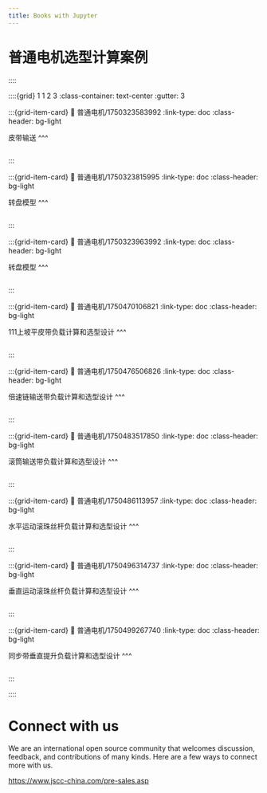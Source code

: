 ```yaml
---
title: Books with Jupyter
---
```

# 普通电机选型计算案例

::::

::::{grid} 1 1 2 3
:class-container: text-center
:gutter: 3

:::{grid-item-card}
:link: 普通电机/1750323583992
:link-type: doc
:class-header: bg-light

皮带输送
^^^
```{image} ../imgs/logo.png
```
:::

:::{grid-item-card}
:link: 普通电机/1750323815995
:link-type: doc
:class-header: bg-light

转盘模型
^^^
```{image} ../imgs/logo.png
```
:::

:::{grid-item-card}
:link: 普通电机/1750323963992
:link-type: doc
:class-header: bg-light

转盘模型
^^^
```{image} ../imgs/logo.png
```
:::


:::{grid-item-card}
:link: 普通电机/1750470106821
:link-type: doc
:class-header: bg-light

111上坡平皮带负载计算和选型设计
^^^
```{image} ../imgs/logo.png
```
:::

:::{grid-item-card}
:link: 普通电机/1750476506826
:link-type: doc
:class-header: bg-light

倍速链输送带负载计算和选型设计
^^^
```{image} ../imgs/logo.png
```
:::

:::{grid-item-card}
:link: 普通电机/1750483517850
:link-type: doc
:class-header: bg-light

滚筒输送带负载计算和选型设计
^^^
```{image} ../imgs/logo.png
```
:::

:::{grid-item-card}
:link: 普通电机/1750486113957
:link-type: doc
:class-header: bg-light

水平运动滚珠丝杆负载计算和选型设计
^^^
```{image} ../imgs/logo.png
```

:::

:::{grid-item-card}
:link: 普通电机/1750496314737
:link-type: doc
:class-header: bg-light

垂直运动滚珠丝杆负载计算和选型设计
^^^
```{image} ../imgs/logo.png
```

:::

:::{grid-item-card}
:link: 普通电机/1750499267740
:link-type: doc
:class-header: bg-light

同步带垂直提升负载计算和选型设计
^^^
```{image} ../imgs/logo.png
```
:::


::::


# Connect with us

We are an international open source community that welcomes discussion, feedback, and contributions of many kinds.
Here are a few ways to connect more with us.

https://www.jscc-china.com/pre-sales.asp
